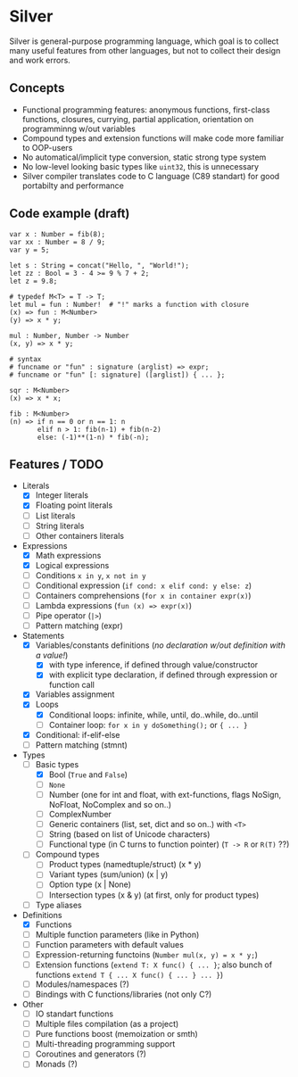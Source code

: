 # Silver
Silver is general-purpose programming language, which goal is to collect many useful features from other languages, but not to collect their design and work errors.

## Concepts

- Functional programming features: anonymous functions, first-class functions, closures, currying, partial application, orientation on programminng w/out variables
- Compound types and extension functions will make code more familiar to OOP-users
- No automatical/implicit type conversion, static strong type system
- No low-level looking basic types like `uint32`, this is unnecessary
- Silver compiler translates code to C language (C89 standart) for good portabilty and performance

## Code example (draft)

```
var x : Number = fib(8);
var xx : Number = 8 / 9;
var y = 5;

let s : String = concat("Hello, ", "World!");
let zz : Bool = 3 - 4 >= 9 % 7 + 2;
let z = 9.8;

# typedef M<T> = T -> T;
let mul = fun : Number!  # "!" marks a function with closure
(x) => fun : M<Number>
(y) => x * y;

mul : Number, Number -> Number
(x, y) => x * y;

# syntax
# funcname or "fun" : signature (arglist) => expr;
# funcname or "fun" [: signature] ([arglist]) { ... };

sqr : M<Number>
(x) => x * x;

fib : M<Number>
(n) => if n == 0 or n == 1: n
       elif n > 1: fib(n-1) + fib(n-2)
       else: (-1)**(1-n) * fib(-n);
```

## Features / TODO

- Literals
  - [x] Integer literals
  - [x] Floating point literals
  - [ ] List literals
  - [ ] String literals
  - [ ] Other containers literals
- Expressions
  - [x] Math expressions
  - [x] Logical expressions
  - [ ] Conditions `x in y`, `x not in y`
  - [ ] Conditional expression (`if cond: x elif cond: y else: z`)
  - [ ] Containers comprehensions (`for x in container expr(x)`)
  - [ ] Lambda expressions (`fun (x) => expr(x)`)
  - [ ] Pipe operator (`|>`)
  - [ ] Pattern matching (expr)
- Statements
  - [x] Variables/constants definitions (*no declaration w/out definition with a value!*)
    - [x] with type inference, if defined through value/constructor
    - [x] with explicit type declaration, if defined through expression or function call
  - [x] Variables assignment
  - [x] Loops
    - [x] Conditional loops: infinite, while, until, do..while, do..until
    - [ ] Container loop: `for x in y doSomething();` or `{ ... }`
  - [x] Conditional: if-elif-else
  - [ ] Pattern matching (stmnt)
- Types
  - [ ] Basic types
    - [x] Bool (`True` and `False`)
    - [ ] `None`
    - [ ] Number (one for int and float, with ext-functions, flags NoSign, NoFloat, NoComplex and so on..)
    - [ ] ComplexNumber
    - [ ] Generic containers (list, set, dict and so on..) with `<T>`
    - [ ] String (based on list of Unicode characters)
    - [ ] Functional type (in C turns to function pointer) (`T -> R` or `R(T)` ??)
  - [ ] Compound types
    - [ ] Product types (namedtuple/struct) (x * y)
    - [ ] Variant types (sum/union) (x | y)
    - [ ] Option type (x | None)
    - [ ] Intersection types (x & y) (at first, only for product types)
  - [ ] Type aliases
- Definitions
  - [x] Functions
  - [ ] Multiple function parameters (like in Python)
  - [ ] Function parameters with default values
  - [ ] Expression-returning functoins (`Number mul(x, y) = x * y;`)
  - [ ] Extension functions (`extend T: X func() { ... }`; also bunch of functions `extend T { ... X func() { ... } ... }`)
  - [ ] Modules/namespaces (?)
  - [ ] Bindings with C functions/libraries (not only C?)
- Other
  - [ ] IO standart functions
  - [ ] Multiple files compilation (as a project)
  - [ ] Pure functions boost (memoization or smth)
  - [ ] Multi-threading programming support
  - [ ] Coroutines and generators (?)
  - [ ] Monads (?)
